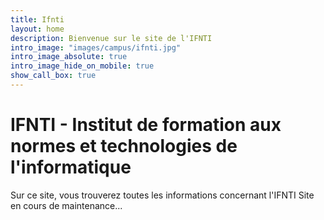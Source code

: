 ```yaml
---
title: Ifnti
layout: home
description: Bienvenue sur le site de l'IFNTI
intro_image: "images/campus/ifnti.jpg"
intro_image_absolute: true
intro_image_hide_on_mobile: true
show_call_box: true
---
```


# IFNTI - Institut de formation aux normes et technologies de l'informatique

Sur ce site, vous trouverez toutes les informations concernant l'IFNTI
Site en cours de maintenance...
